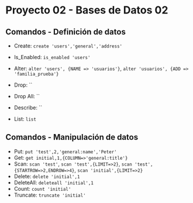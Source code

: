 # Proyecto 02 - Bases de Datos 02

## Comandos - Definición de datos
- Create: `create 'users','general','address'`
- Is_Enabled: `is_enabled 'users'`
- Alter: `alter 'users', {NAME => 'usuarios'}`, `alter 'usuarios', {ADD => 'familia_prueba'}`

- Drop: ``
- Drop All: ``
- Describe: ``
- List: `list`

## Comandos - Manipulación de datos
- Put: `put 'test',2,'general:name','Peter'`
- Get: `get initial,1,{COLUMN=>'general:title'}`
- Scan: `scan 'test'`, `scan 'test',{LIMIT=>2}`, `scan 'test',{STARTROW=>2,ENDROW=>4}`, `scan 'initial',{LIMIT=>2}`
- Delete: `delete 'initial',1`
- DeleteAll: `deleteall 'initial',1`
- Count: `count 'initial'`
- Truncate: `truncate 'initial'`